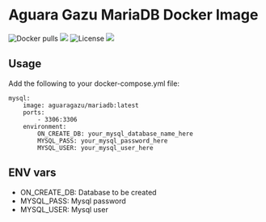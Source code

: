 # Aguara Gazu MariaDB Docker Image

![Docker pulls](https://img.shields.io/docker/pulls/aguaragazu/mariadb.svg?style=flat)
[![](https://images.microbadger.com/badges/version/aguaragazu/mariadb.svg)](https://microbadger.com/images/aguaragazu/mariadb "Get your own version badge on microbadger.com")
![License](https://img.shields.io/badge/License-MIT-blue.svg)
[![](https://images.microbadger.com/badges/image/aguaragazu/mariadb.svg)](https://microbadger.com/images/aguaragazu/mariadb "Get your own image badge on microbadger.com")
## Usage

Add the following to your docker-compose.yml file:

```YML
mysql:
    image: aguaragazu/mariadb:latest
    ports:
        - 3306:3306
    environment:
        ON_CREATE_DB: your_mysql_database_name_here
        MYSQL_PASS: your_mysql_password_here
        MYSQL_USER: your_mysql_user_here
```

## ENV vars

* ON_CREATE_DB: Database to be created
* MYSQL_PASS: Mysql password
* MYSQL_USER: Mysql user
